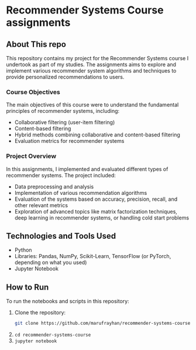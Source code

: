 # Recommender Systems Course assignments

## About This repo
This repository contains my project for the Recommender Systems course I undertook as part of my studies. The assignments aims to explore and implement various recommender system algorithms and techniques to provide personalized recommendations to users.

### Course Objectives
The main objectives of this course were to understand the fundamental principles of recommender systems, including:
- Collaborative filtering (user-item filtering)
- Content-based filtering
- Hybrid methods combining collaborative and content-based filtering
- Evaluation metrics for recommender systems

### Project Overview
In this assignments, I implemented and evaluated different types of recommender systems. The project included:
- Data preprocessing and analysis
- Implementation of various recommendation algorithms
- Evaluation of the systems based on accuracy, precision, recall, and other relevant metrics
- Exploration of advanced topics like matrix factorization techniques, deep learning in recommender systems, or handling cold start problems

## Technologies and Tools Used
- Python
- Libraries: Pandas, NumPy, Scikit-Learn, TensorFlow (or PyTorch, depending on what you used)
- Jupyter Notebook


## How to Run
To run the notebooks and scripts in this repository:
1. Clone the repository:
   ```bash
   git clone https://github.com/marufrayhan/recommender-systems-course.git
    ```
2. ```cd recommender-systems-course```
3. ```jupyter notebook```
